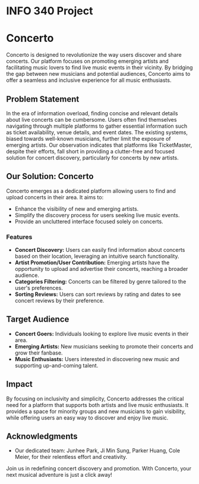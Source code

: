 # INFO 340 Project

# Concerto

Concerto is designed to revolutionize the way users discover and share concerts. Our platform focuses on promoting emerging artists and facilitating music lovers to find live music events in their vicinity. By bridging the gap between new musicians and potential audiences, Concerto aims to offer a seamless and inclusive experience for all music enthusiasts.

## Problem Statement

In the era of information overload, finding concise and relevant details about live concerts can be cumbersome. Users often find themselves navigating through multiple platforms to gather essential information such as ticket availability, venue details, and event dates. The existing systems, biased towards well-known musicians, further limit the exposure of emerging artists. Our observation indicates that platforms like TicketMaster, despite their efforts, fall short in providing a clutter-free and focused solution for concert discovery, particularly for concerts by new artists.

## Our Solution: Concerto

Concerto emerges as a dedicated platform allowing users to find and upload concerts in their area. It aims to:

- Enhance the visibility of new and emerging artists.
- Simplify the discovery process for users seeking live music events.
- Provide an uncluttered interface focused solely on concerts.

### Features

- **Concert Discovery:** Users can easily find information about concerts based on their location, leveraging an intuitive search functionality.
- **Artist Promotion/User Contribution:** Emerging artists have the opportunity to upload and advertise their concerts, reaching a broader audience.
- **Categories Filtering:** Concerts can be filtered by genre tailored to the user's preferences.
- **Sorting Reviews:** Users can sort reviews by rating and dates to see concert reviews by their preference.

## Target Audience

- **Concert Goers:** Individuals looking to explore live music events in their area.
- **Emerging Artists:** New musicians seeking to promote their concerts and grow their fanbase.
- **Music Enthusiasts:** Users interested in discovering new music and supporting up-and-coming talent.

## Impact

By focusing on inclusivity and simplicity, Concerto addresses the critical need for a platform that supports both artists and live music enthusiasts. It provides a space for minority groups and new musicians to gain visibility, while offering users an easy way to discover and enjoy live music.

## Acknowledgments

- Our dedicated team: Junhee Park, Ji Min Sung, Parker Huang, Cole Meier, for their relentless effort and creativity.

Join us in redefining concert discovery and promotion. With Concerto, your next musical adventure is just a click away!

